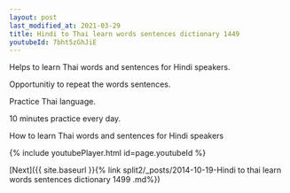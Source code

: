```yaml
---
layout: post
last_modified_at: 2021-03-29
title: Hindi to Thai learn words sentences dictionary 1449 
youtubeId: 7bht5zGhJiE
---
```

 
 
Helps to learn Thai words and sentences for Hindi speakers.

Opportunitiy to repeat the words sentences. 

Practice Thai language. 
 
10 minutes practice every day. 
 
How to learn Thai words and sentences for Hindi speakers 
 
{% include youtubePlayer.html id=page.youtubeId %}
 
 
[Next]({{ site.baseurl }}{% link  split2/_posts/2014-10-19-Hindi to thai learn words sentences dictionary 1499 .md%})
 
